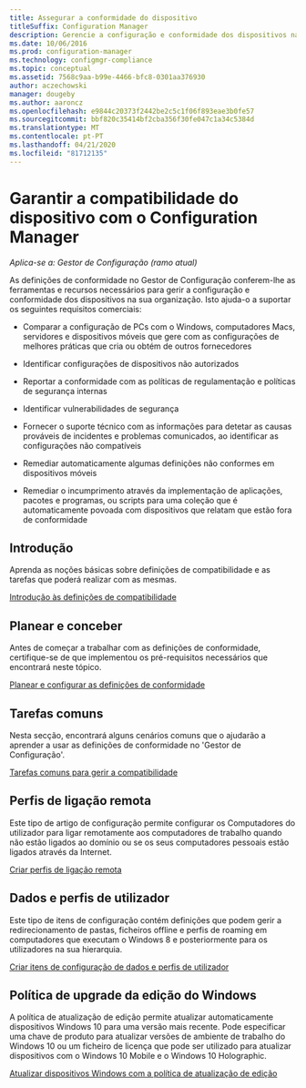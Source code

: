 ```yaml
---
title: Assegurar a conformidade do dispositivo
titleSuffix: Configuration Manager
description: Gerencie a configuração e conformidade dos dispositivos na sua organização utilizando o Gestor de Configuração.
ms.date: 10/06/2016
ms.prod: configuration-manager
ms.technology: configmgr-compliance
ms.topic: conceptual
ms.assetid: 7568c9aa-b99e-4466-bfc8-0301aa376930
author: aczechowski
manager: dougeby
ms.author: aaroncz
ms.openlocfilehash: e9844c20373f2442be2c5c1f06f893eae3b0fe57
ms.sourcegitcommit: bbf820c35414bf2cba356f30fe047c1a34c5384d
ms.translationtype: MT
ms.contentlocale: pt-PT
ms.lasthandoff: 04/21/2020
ms.locfileid: "81712135"
---
```

# <a name="ensure-device-compliance-with-configuration-manager"></a>Garantir a compatibilidade do dispositivo com o Configuration Manager

*Aplica-se a: Gestor de Configuração (ramo atual)*

As definições de conformidade no Gestor de Configuração conferem-lhe as ferramentas e recursos necessários para gerir a configuração e conformidade dos dispositivos na sua organização. Isto ajuda-o a suportar os seguintes requisitos comerciais:  

-   Comparar a configuração de PCs com o Windows, computadores Macs, servidores e dispositivos móveis que gere com as configurações de melhores práticas que cria ou obtém de outros fornecedores  

-   Identificar configurações de dispositivos não autorizados  

-   Reportar a conformidade com as políticas de regulamentação e políticas de segurança internas  

-   Identificar vulnerabilidades de segurança  

-   Fornecer o suporte técnico com as informações para detetar as causas prováveis de incidentes e problemas comunicados, ao identificar as configurações não compatíveis  

-   Remediar automaticamente algumas definições não conformes em dispositivos móveis  

-   Remediar o incumprimento através da implementação de aplicações, pacotes e programas, ou scripts para uma coleção que é automaticamente povoada com dispositivos que relatam que estão fora de conformidade  


## <a name="get-started"></a>Introdução  
 Aprenda as noções básicas sobre definições de compatibilidade e as tarefas que poderá realizar com as mesmas.  

 [Introdução às definições de compatibilidade](../../compliance/get-started/get-started-with-compliance-settings.md)  

## <a name="plan-and-design"></a>Planear e conceber  
 Antes de começar a trabalhar com as definições de conformidade, certifique-se de que implementou os pré-requisitos necessários que encontrará neste tópico.  

 [Planear e configurar as definições de conformidade](../../compliance/plan-design/plan-for-and-configure-compliance-settings.md)  

## <a name="common-tasks"></a>Tarefas comuns  
 Nesta secção, encontrará alguns cenários comuns que o ajudarão a aprender a usar as definições de conformidade no 'Gestor de Configuração'.  

 [Tarefas comuns para gerir a compatibilidade](../../compliance/plan-design/common-tasks-for-managing-compliance.md)  

## <a name="remote-connection-profiles"></a>Perfis de ligação remota  
 Este tipo de artigo de configuração permite configurar os Computadores do utilizador para ligar remotamente aos computadores de trabalho quando não estão ligados ao domínio ou se os seus computadores pessoais estão ligados através da Internet.  

 [Criar perfis de ligação remota](../deploy-use/create-remote-connection-profiles.md)  

## <a name="user-data-and-profiles"></a>Dados e perfis de utilizador  
 Este tipo de itens de configuração contém definições que podem gerir a redirecionamento de pastas, ficheiros offline e perfis de roaming em computadores que executam o Windows 8 e posteriormente para os utilizadores na sua hierarquia.  

 [Criar itens de configuração de dados e perfis de utilizador](../deploy-use/create-user-data-and-profiles-configuration-items.md)  

## <a name="windows-edition-upgrade-policy"></a>Política de upgrade da edição do Windows  
 A política de atualização de edição permite atualizar automaticamente dispositivos Windows 10 para uma versão mais recente. Pode especificar uma chave de produto para atualizar versões de ambiente de trabalho do Windows 10 ou um ficheiro de licença que pode ser utilizado para atualizar dispositivos com o Windows 10 Mobile e o Windows 10 Holographic.  

 [Atualizar dispositivos Windows com a política de atualização de edição](../deploy-use/upgrade-windows-version.md)  
